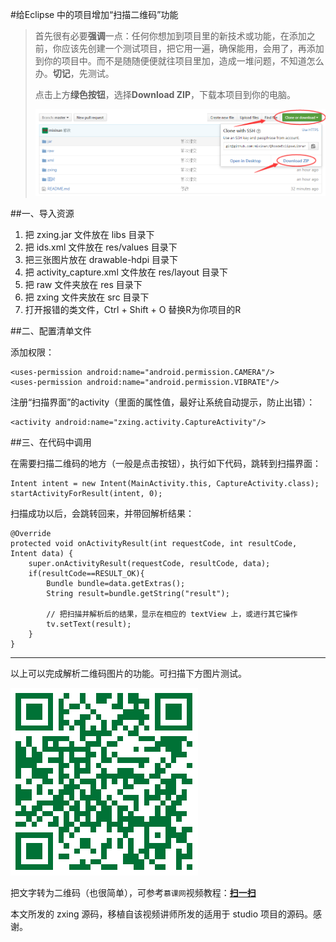 #给Eclipse 中的项目增加“扫描二维码”功能

>首先很有必要**强调**一点：任何你想加到项目里的新技术或功能，在添加之前，你应该先创建一个测试项目，把它用一遍，确保能用，会用了，再添加到你的项目中。而不是随随便便就往项目里加，造成一堆问题，不知道怎么办。**切记**，先测试。
>
>点击上方**绿色按钮**，选择**Download ZIP**，下载本项目到你的电脑。
>
>![点击绿色按钮下载](https://github.com/mixinan/1603/blob/master/download.png)
>



##一、导入资源


1. 把 zxing.jar 文件放在 libs 目录下
2. 把 ids.xml 文件放在 res/values 目录下
3. 把三张图片放在 drawable-hdpi 目录下
4. 把 activity_capture.xml 文件放在 res/layout 目录下
5. 把 raw 文件夹放在 res 目录下
6. 把 zxing 文件夹放在 src 目录下
7. 打开报错的类文件，Ctrl + Shift + O 替换R为你项目的R



##二、配置清单文件


添加权限：

	<uses-permission android:name="android.permission.CAMERA"/>
    <uses-permission android:name="android.permission.VIBRATE"/>


注册“扫描界面”的activity（里面的属性值，最好让系统自动提示，防止出错）：

	<activity android:name="zxing.activity.CaptureActivity"/>




##三、在代码中调用

在需要扫描二维码的地方（一般是点击按钮），执行如下代码，跳转到扫描界面：

	Intent intent = new Intent(MainActivity.this, CaptureActivity.class);
	startActivityForResult(intent, 0);

扫描成功以后，会跳转回来，并带回解析结果：

	@Override
	protected void onActivityResult(int requestCode, int resultCode, Intent data) {
		super.onActivityResult(requestCode, resultCode, data);
		if(resultCode==RESULT_OK){
			Bundle bundle=data.getExtras();
			String result=bundle.getString("result");

			// 把扫描并解析后的结果，显示在相应的 textView 上，或进行其它操作
			tv.setText(result);
		}
	}



---
以上可以完成解析二维码图片的功能。可扫描下方图片测试。

![扫描测试](https://github.com/mixinan/1603/blob/master/QRcodeTest.png)

把文字转为二维码（也很简单），可参考`慕课网`视频教程：**[扫一扫](http://www.imooc.com/learn/648)**

本文所发的 zxing 源码，移植自该视频讲师所发的适用于 studio 项目的源码。感谢。